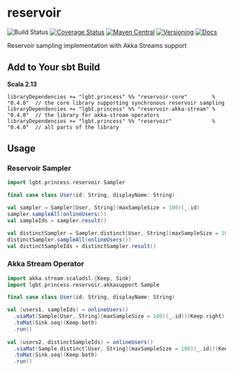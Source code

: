 # reservoir

![Build Status](https://img.shields.io/github/workflow/status/NthPortal/reservoir/Continuous%20Integration?logo=github&style=for-the-badge)
[![Coverage Status](https://img.shields.io/coveralls/github/NthPortal/reservoir/main?logo=coveralls&style=for-the-badge)](https://coveralls.io/github/NthPortal/reservoir?branch=main)
[![Maven Central](https://img.shields.io/maven-central/v/lgbt.princess/reservoir_2.13?logo=apache-maven&style=for-the-badge)](https://mvnrepository.com/artifact/lgbt.princess/reservoir)
[![Versioning](https://img.shields.io/badge/versioning-semver%202.0.0-blue.svg?logo=semver&style=for-the-badge)](http://semver.org/spec/v2.0.0.html)
[![Docs](https://www.javadoc.io/badge2/lgbt.princess/reservoir_2.13/docs.svg?color=blue&logo=scala&style=for-the-badge)](https://www.javadoc.io/doc/lgbt.princess/reservoir_2.13)

Reservoir sampling implementation with Akka Streams support

## Add to Your sbt Build

**Scala 2.13**

```sbtshell
libraryDependencies += "lgbt.princess" %% "reservoir-core"        % "0.4.0"  // the core library supporting synchronous reservoir sampling
libraryDependencies += "lgbt.princess" %% "reservoir-akka-stream" % "0.4.0"  // the library for akka-stream operators
libraryDependencies += "lgbt.princess" %% "reservoir"             % "0.4.0"  // all parts of the library
```

## Usage

### Reservoir Sampler

```scala
import lgbt.princess.reservoir.Sampler

final case class User(id: String, displayName: String)

val sampler = Sampler[User, String](maxSampleSize = 100)(_.id)
sampler.sampleAll(onlineUsers())
val sampleIds = sampler.result()

val distinctSampler = Sampler.distinct[User, String](maxSampleSize = 100)(_.id)
distinctSampler.sampleAll(onlineUsers())
val distinctSampleIds = distinctSampler.result()
```

### Akka Stream Operator

```scala
import akka.stream.scaladsl.{Keep, Sink}
import lgbt.princess.reservoir.akkasupport.Sample

final case class User(id: String, displayName: String)

val (users1, sampleIds) = onlineUsers()
  .viaMat(Sample[User, String](maxSampleSize = 100)(_.id))(Keep.right)
  .toMat(Sink.seq)(Keep.both)
  .run()
  
val (users2, distinctSampleIds) = onlineUsers()
  .viaMat(Sample.distinct[User, String](maxSampleSize = 100)(_.id))(Keep.right)
  .toMat(Sink.seq)(Keep.both)
  .run()
```
